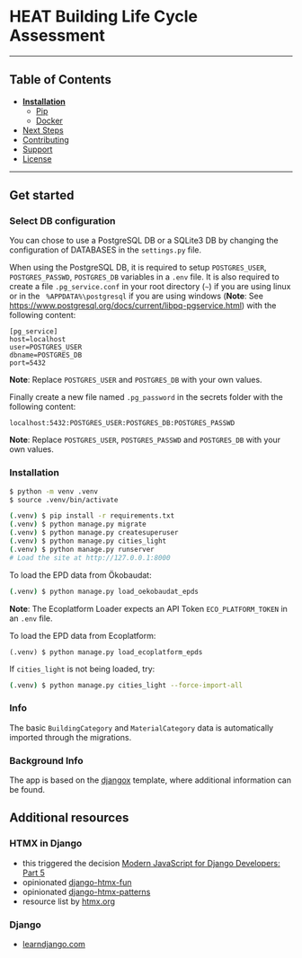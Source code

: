 # HEAT Building Life Cycle Assessment


----

## Table of Contents
* **[Installation](#installation)**
  * [Pip](#pip)
  * [Docker](#docker)
* [Next Steps](#next-steps)
* [Contributing](#contributing)
* [Support](#support)
* [License](#license)

----

## Get started

### Select DB configuration
You can chose to use a PostgreSQL DB or a SQLite3 DB by changing the configuration of DATABASES in the `settings.py` file. 

When using the PostgreSQL DB, it is required to setup `POSTGRES_USER`, `POSTGRES_PASSWD`, `POSTGRES_DB` variables in a `.env` file.
It is also required to create a file `.pg_service.conf` in your root directory (`~`) if you are using linux or in the ` %APPDATA%\postgresql` if you are using windows (**Note**: See https://www.postgresql.org/docs/current/libpq-pgservice.html) with the following content:

```
[pg_service]
host=localhost
user=POSTGRES_USER
dbname=POSTGRES_DB
port=5432
```
**Note**: Replace `POSTGRES_USER` and `POSTGRES_DB` with your own values.

Finally create a new file named `.pg_password` in the secrets folder with the following content:
```
localhost:5432:POSTGRES_USER:POSTGRES_DB:POSTGRES_PASSWD
```
**Note**: Replace `POSTGRES_USER`, `POSTGRES_PASSWD` and `POSTGRES_DB` with your own values.

### Installation
```Bash
$ python -m venv .venv
$ source .venv/bin/activate

(.venv) $ pip install -r requirements.txt
(.venv) $ python manage.py migrate
(.venv) $ python manage.py createsuperuser
(.venv) $ python manage.py cities_light
(.venv) $ python manage.py runserver
# Load the site at http://127.0.0.1:8000
```

To load the EPD data from Ökobaudat:
```Bash
(.venv) $ python manage.py load_oekobaudat_epds
```
**Note**: The Ecoplatform Loader expects an API Token `ECO_PLATFORM_TOKEN` in an `.env` file.


To load the EPD data from Ecoplatform:
```
(.venv) $ python manage.py load_ecoplatform_epds
```

If `cities_light` is not being loaded, try:
```Bash
(.venv) $ python manage.py cities_light --force-import-all
```

### Info
The basic `BuildingCategory` and `MaterialCategory` data is automatically imported through the migrations.



### Background Info

The app is based on the [djangox](https://github.com/wsvincent/djangox/assets/766418/a73ea730-a7b4-4e53-bf51-aa68f6816d6a) template, where additional information can be found.

## Additional resources

### HTMX in Django
 - this triggered the decision [Modern JavaScript for Django Developers: Part 5](https://www.saaspegasus.com/guides/modern-javascript-for-django-developers/htmx-alpine/#talking-to-your-django-backend-without-a-full-page-reload-with-htmx)
 - opinionated [django-htmx-fun](https://github.com/guettli/django-htmx-fun/tree/main)
 - opinionated [django-htmx-patterns](https://github.com/spookylukey/django-htmx-patterns/tree/master)
 - resource list by  [htmx.org](https://htmx.org/server-examples/)


### Django
 - [learndjango.com](https://learndjango.com/search/results/?q=view)